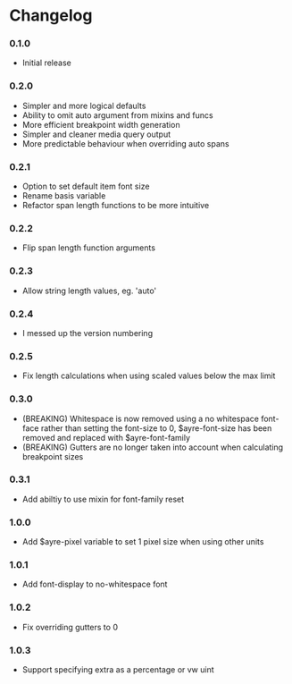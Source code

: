 # Changelog

### 0.1.0

* Initial release

### 0.2.0

* Simpler and more logical defaults
* Ability to omit auto argument from mixins and funcs
* More efficient breakpoint width generation
* Simpler and cleaner media query output
* More predictable behaviour when overriding auto spans

### 0.2.1

* Option to set default item font size
* Rename basis variable
* Refactor span length functions to be more intuitive

### 0.2.2

* Flip span length function arguments

### 0.2.3

* Allow string length values, eg. 'auto'

### 0.2.4

* I messed up the version numbering

### 0.2.5

* Fix length calculations when using scaled values below the max limit

### 0.3.0

* (BREAKING) Whitespace is now removed using a no whitespace font-face rather than setting the font-size to 0, $ayre-font-size has been removed and replaced with $ayre-font-family
* (BREAKING) Gutters are no longer taken into account when calculating breakpoint sizes

### 0.3.1

* Add abiltiy to use mixin for font-family reset

### 1.0.0

* Add $ayre-pixel variable to set 1 pixel size when using other units

### 1.0.1

* Add font-display to no-whitespace font

### 1.0.2

* Fix overriding gutters to 0

### 1.0.3

* Support specifying extra as a percentage or vw uint
